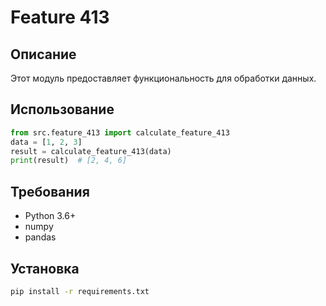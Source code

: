 # Feature 413
## Описание
Этот модуль предоставляет функциональность для обработки данных.
## Использование
```python
from src.feature_413 import calculate_feature_413
data = [1, 2, 3]
result = calculate_feature_413(data)
print(result)  # [2, 4, 6]
```
## Требования
- Python 3.6+
- numpy
- pandas
## Установка
```bash
pip install -r requirements.txt
```